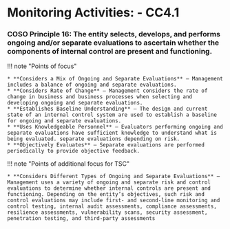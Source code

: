 #  Monitoring Activities: - CC4.1

### COSO Principle 16: The entity selects, develops, and performs ongoing and/or separate evaluations to ascertain whether the components of internal control are present and functioning.

!!! note "Points of focus"

    * **Considers a Mix of Ongoing and Separate Evaluations** — Management includes a balance of ongoing and separate evaluations.
    * **Considers Rate of Change** — Management considers the rate of change in business and business processes when selecting and developing ongoing and separate evaluations.
    * **Establishes Baseline Understanding** — The design and current state of an internal control system are used to establish a baseline for ongoing and separate evaluations.
    * **Uses Knowledgeable Personnel** — Evaluators performing ongoing and separate evaluations have sufficient knowledge to understand what is being evaluated. separate evaluations depending on risk.
    * **Objectively Evaluates** — Separate evaluations are performed periodically to provide objective feedback.

!!! note "Points of additional focus for TSC"

    * **Considers Different Types of Ongoing and Separate Evaluations** — Management uses a variety of ongoing and separate risk and control evaluations to determine whether internal controls are present and functioning. Depending on the entity’s objectives, such risk and control evaluations may include first- and second-line monitoring and control testing, internal audit assessments, compliance assessments, resilience assessments, vulnerability scans, security assessment, penetration testing, and third-party assessments
